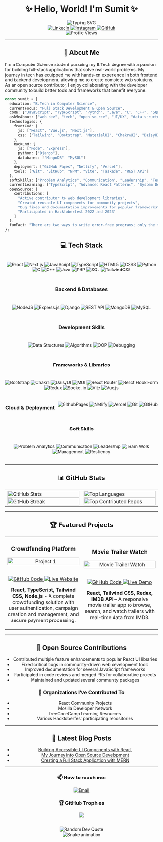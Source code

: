 
<div align="center">
  
# ✨ Hello, World! I'm Sumit ✨

<img src="https://readme-typing-svg.demolab.com?font=Fira+Code&weight=600&size=22&pause=1000&color=36BCF7FF&center=true&vCenter=true&random=false&width=435&lines=Full+Stack+Developer;Open+Source+Contributor;Computer+Science+Student;UI%2FUX+Enthusiast" alt="Typing SVG" />
<br/>
<a href="https://www.linkedin.com/in/sumit-kumar-22002b273">
  <img src="https://img.shields.io/badge/LinkedIn-0077B5?style=for-the-badge&logo=linkedin&logoColor=white" alt="LinkedIn" />
</a>
<a href="https://instagram.com/sumitk_018">
  <img src="https://img.shields.io/badge/Instagram-E4405F?style=for-the-badge&logo=instagram&logoColor=white" alt="Instagram" />
</a>
<a href="https://github.com/Sumit6569">
  <img src="https://img.shields.io/badge/GitHub-100000?style=for-the-badge&logo=github&logoColor=white" alt="GitHub" />
</a>


<br/>
<img src="https://komarev.com/ghpvc/?username=Sumit6569&label=Profile%20Views&color=0e75b6&style=for-the-badge" alt="Profile Views" />
</div>

---

<div align="center">
  
## 🚀 About Me

</div>

I'm a Computer Science student pursuing my B.Tech degree with a passion for building full-stack applications that solve real-world problems. My journey in tech has equipped me with hands-on experience in both frontend and backend development, allowing me to create complete web solutions. As an open source contributor, I enjoy collaborating with the developer community to build better tools and frameworks that benefit everyone.

```typescript
const sumit = {
  education: "B.Tech in Computer Science",
  currentFocus: "Full Stack Development & Open Source",
  code: ["JavaScript", "TypeScript", "Python", "Java", "C", "C++", "SQL", "PHP"],
  askMeAbout: ["web dev", "tech", "open source", "UI/UX", "data structures", "algorithms"],
  technologies: {
    frontEnd: {
      js: ["React", "Vue.js", "Next.js"],
      css: ["Tailwind", "Bootstrap", "MaterialUI", "ChakraUI", "DaisyUI"]
    },
    backEnd: {
      js: ["Node", "Express"],
      python: ["Django"],
      databases: ["MongoDB", "MySQL"]
    },
    deployment: ["GitHub Pages", "Netlify", "Vercel"],
    tools: ["Git", "GitHub", "NPM", "Vite", "Taskade", "REST API"]
  },
  softSkills: ["Problem Analytics", "Communication", "Leadership", "Team Work", "Management", "Resiliency"],
  currentLearning: ["TypeScript", "Advanced React Patterns", "System Design"],
  openSource: {
    contributions: [
      "Active contributor to web development libraries",
      "Created reusable UI components for community projects",
      "Bug fixes and documentation improvements for popular frameworks",
      "Participated in Hacktoberfest 2022 and 2023"
    ]
  },
  funFact: "There are two ways to write error-free programs; only the third one works"
};
```

<div align="center">
  
## 💻 Tech Stack 

<div style="display: flex; flex-wrap: wrap; gap: 10px; justify-content: center; margin: 20px 0;">

![React](https://img.shields.io/badge/react-%2320232a.svg?style=for-the-badge&logo=react&logoColor=%2361DAFB)
![Next.js](https://img.shields.io/badge/Next-black?style=for-the-badge&logo=next.js&logoColor=white)
![JavaScript](https://img.shields.io/badge/javascript-%23323330.svg?style=for-the-badge&logo=javascript&logoColor=%23F7DF1E)
![TypeScript](https://img.shields.io/badge/typescript-%23007ACC.svg?style=for-the-badge&logo=typescript&logoColor=white)
![HTML5](https://img.shields.io/badge/html5-%23E34F26.svg?style=for-the-badge&logo=html5&logoColor=white)
![CSS3](https://img.shields.io/badge/css3-%231572B6.svg?style=for-the-badge&logo=css3&logoColor=white)
![Python](https://img.shields.io/badge/python-3670A0?style=for-the-badge&logo=python&logoColor=ffdd54)
![C](https://img.shields.io/badge/c-%2300599C.svg?style=for-the-badge&logo=c&logoColor=white)
![C++](https://img.shields.io/badge/c++-%2300599C.svg?style=for-the-badge&logo=c%2B%2B&logoColor=white)
![Java](https://img.shields.io/badge/java-%23ED8B00.svg?style=for-the-badge&logo=openjdk&logoColor=white)
![PHP](https://img.shields.io/badge/php-%23777BB4.svg?style=for-the-badge&logo=php&logoColor=white)
![SQL](https://img.shields.io/badge/sql-4479A1.svg?style=for-the-badge&logo=mysql&logoColor=white)
![TailwindCSS](https://img.shields.io/badge/tailwindcss-%2338B2AC.svg?style=for-the-badge&logo=tailwind-css&logoColor=white)

### Backend & Databases

![NodeJS](https://img.shields.io/badge/node.js-6DA55F?style=for-the-badge&logo=node.js&logoColor=white)
![Express.js](https://img.shields.io/badge/express.js-%23404d59.svg?style=for-the-badge&logo=express&logoColor=%2361DAFB)
![Django](https://img.shields.io/badge/django-%23092E20.svg?style=for-the-badge&logo=django&logoColor=white)
![REST API](https://img.shields.io/badge/REST%20API-FF6C37?style=for-the-badge&logo=postman&logoColor=white)
![MongoDB](https://img.shields.io/badge/MongoDB-%234ea94b.svg?style=for-the-badge&logo=mongodb&logoColor=white)
![MySQL](https://img.shields.io/badge/mysql-4479A1.svg?style=for-the-badge&logo=mysql&logoColor=white)

### Development Skills

![Data Structures](https://img.shields.io/badge/Data%20Structures-FF6B6B?style=for-the-badge&logoColor=white)
![Algorithms](https://img.shields.io/badge/Algorithms-3C873A?style=for-the-badge&logoColor=white)
![OOP](https://img.shields.io/badge/OOP-007396?style=for-the-badge&logoColor=white)
![Debugging](https://img.shields.io/badge/Debugging-CB3837?style=for-the-badge&logoColor=white)

### Frameworks & Libraries

![Bootstrap](https://img.shields.io/badge/bootstrap-%238511FA.svg?style=for-the-badge&logo=bootstrap&logoColor=white)
![Chakra](https://img.shields.io/badge/chakra-%234ED1C5.svg?style=for-the-badge&logo=chakraui&logoColor=white)
![DaisyUI](https://img.shields.io/badge/daisyui-5A0EF8?style=for-the-badge&logo=daisyui&logoColor=white)
![MUI](https://img.shields.io/badge/MUI-%230081CB.svg?style=for-the-badge&logo=mui&logoColor=white)
![React Router](https://img.shields.io/badge/React_Router-CA4245?style=for-the-badge&logo=react-router&logoColor=white)
![React Hook Form](https://img.shields.io/badge/React%20Hook%20Form-%23EC5990.svg?style=for-the-badge&logo=reacthookform&logoColor=white)
![Redux](https://img.shields.io/badge/redux-%23593d88.svg?style=for-the-badge&logo=redux&logoColor=white)
![Socket.io](https://img.shields.io/badge/Socket.io-black?style=for-the-badge&logo=socket.io&badgeColor=010101)
![Vite](https://img.shields.io/badge/vite-%23646CFF.svg?style=for-the-badge&logo=vite&logoColor=white)
![Vue.js](https://img.shields.io/badge/vue.js-%2335495e.svg?style=for-the-badge&logo=vuedotjs&logoColor=%234FC08D)

### Cloud & Deployment

![GithubPages](https://img.shields.io/badge/github%20pages-121013?style=for-the-badge&logo=github&logoColor=white)
![Netlify](https://img.shields.io/badge/netlify-%23000000.svg?style=for-the-badge&logo=netlify&logoColor=#00C7B7)
![Vercel](https://img.shields.io/badge/vercel-%23000000.svg?style=for-the-badge&logo=vercel&logoColor=white)
![Git](https://img.shields.io/badge/git-%23F05033.svg?style=for-the-badge&logo=git&logoColor=white)
![GitHub](https://img.shields.io/badge/github-%23121011.svg?style=for-the-badge&logo=github&logoColor=white)

### Soft Skills

![Problem Analytics](https://img.shields.io/badge/Problem%20Analytics-512BD4?style=for-the-badge&logoColor=white)
![Communication](https://img.shields.io/badge/Communication-FFA116?style=for-the-badge&logoColor=white)
![Leadership](https://img.shields.io/badge/Leadership-0078D7?style=for-the-badge&logoColor=white)
![Team Work](https://img.shields.io/badge/Team%20Work-20C997?style=for-the-badge&logoColor=white)
![Management](https://img.shields.io/badge/Management-FF4088?style=for-the-badge&logoColor=white)
![Resiliency](https://img.shields.io/badge/Resiliency-7A1FA2?style=for-the-badge&logoColor=white)

</div>
</div>

---

<div align="center">
  
## 📊 GitHub Stats 

<table>
  <tr>
    <td width="50%">
      <img src="https://github-readme-stats.vercel.app/api?username=Sumit6569&theme=radical&hide_border=false&include_all_commits=false&count_private=true" alt="GitHub Stats" width="100%" />
      <img src="https://github-readme-streak-stats.herokuapp.com/?user=Sumit6569&theme=radical&hide_border=false" alt="GitHub Streak" width="100%" />
    </td>
    <td width="50%">
      <img src="https://github-readme-stats.vercel.app/api/top-langs/?username=Sumit6569&theme=radical&hide_border=false&include_all_commits=false&count_private=false&layout=compact" alt="Top Languages" width="100%" />
      <img src="https://github-contributor-stats.vercel.app/api?username=Sumit6569&limit=5&theme=radical&combine_all_yearly_contributions=true" alt="Top Contributed Repos" width="100%" />
    </td>
  </tr>
</table>

</div>

---

<div align="center">

## 🏆 Featured Projects

<table>
  <tr>
    <td width="50%">
      <h3 align="center">Crowdfunding Platform</h3>
      <div align="center">  
        <a href="https://github.com/Sumit6569/fundrise-nexus-project" target="_blank">
          <img src="https://github.com/Sumit6569/fundrise-nexus-project/raw/main/Screenshot 2025-05-01 143955.png" alt="Project 1" width="100%" />
        </a>
        <br><br>
        <p>
          <a href="https://github.com/Sumit6569/fundrise-nexus-project" target="_blank">
            <img src="https://img.shields.io/badge/Code-github-3A3B3C?style=for-the-badge&logo=github&logoColor=white" alt="GitHub Code" />
          </a>  
          <a href="https://fundrise-nexus-project.vercel.app/" target="_blank">
            <img src="https://img.shields.io/badge/Live-website-7E4DD2?style=for-the-badge" alt="Live Website" />
          </a>
        </p>
        <p><strong>React, TypeScript, Tailwind CSS, Node.js</strong> - A complete crowdfunding solution with user authentication, campaign creation and management, and secure payment processing.</p>
      </div>
    </td>
<td width="50%">
  <h3 align="center">Movie Trailer Watch</h3>
  <div align="center">  
    <a href="https://front-end-project-weld.vercel.app/" target="_blank">
      <img src="https://i.imgur.com/abc1234.png" alt="Movie Trailer Watch" width="100%" />
    </a>
    <br><br>
    <p>
      <a href="https://github.com/Sumit6569/FrontEnd-Project" target="_blank">
        <img src="https://img.shields.io/badge/Code-GitHub-3A3B3C?style=for-the-badge&logo=github&logoColor=white" alt="GitHub Code" />
      </a>  
      <a href="https://front-end-project-weld.vercel.app/" target="_blank">
        <img src="https://img.shields.io/badge/Live-Demo-FF5733?style=for-the-badge" alt="Live Demo" />
      </a>
    </p>
    <p><strong>React, Tailwind CSS, Redux, IMDB API</strong> – A responsive movie trailer app to browse, search, and watch trailers with real-time data from IMDB.</p>
  </div>
</td>


  </tr>
</table>

</div>

---

<div align="center">

## 🌟 Open Source Contributions

- Contributed multiple feature enhancements to popular React UI libraries
- Fixed critical bugs in community-driven web development tools
- Improved documentation for several JavaScript frameworks
- Participated in code reviews and merged PRs for collaborative projects
- Maintained and updated several community packages

### 🤝 Organizations I've Contributed To
- React Community Projects
- Mozilla Developer Network
- freeCodeCamp Learning Resources
- Various Hacktoberfest participating repositories

</div>

---

<div align="center">

## 📝 Latest Blog Posts
<!-- BLOG-POST-LIST:START -->
- [Building Accessible UI Components with React](https://dev.to/sumit6569/building-accessible-ui-components-with-react)
- [My Journey into Open Source Development](https://dev.to/sumit6569/my-journey-into-open-source-development)
- [Creating a Full Stack Application with MERN](https://dev.to/sumit6569/creating-a-full-stack-application-with-mern)
<!-- BLOG-POST-LIST:END -->

</div>

---

<div align="center">

### 📫 How to reach me:
<a href="mailto:infosumitkumar3322@gmail.com">
  <img src="https://img.shields.io/badge/Email-D14836?style=for-the-badge&logo=gmail&logoColor=white" alt="Email" />
</a>

<br/>

### 🏆 GitHub Trophies
![](https://github-profile-trophy.vercel.app/?username=Sumit6569&theme=radical&no-frame=false&no-bg=true&margin-w=4)

<br/>

<img src="https://quotes-github-readme.vercel.app/api?type=horizontal&theme=radical" alt="Random Dev Quote" />

<br/>

<img src="https://github.com/Sumit6569/Sumit6569/blob/output/github-contribution-grid-snake-dark.svg" alt="Snake animation" />

</div>

<!-- Made with ❤️ by Sumit -->
